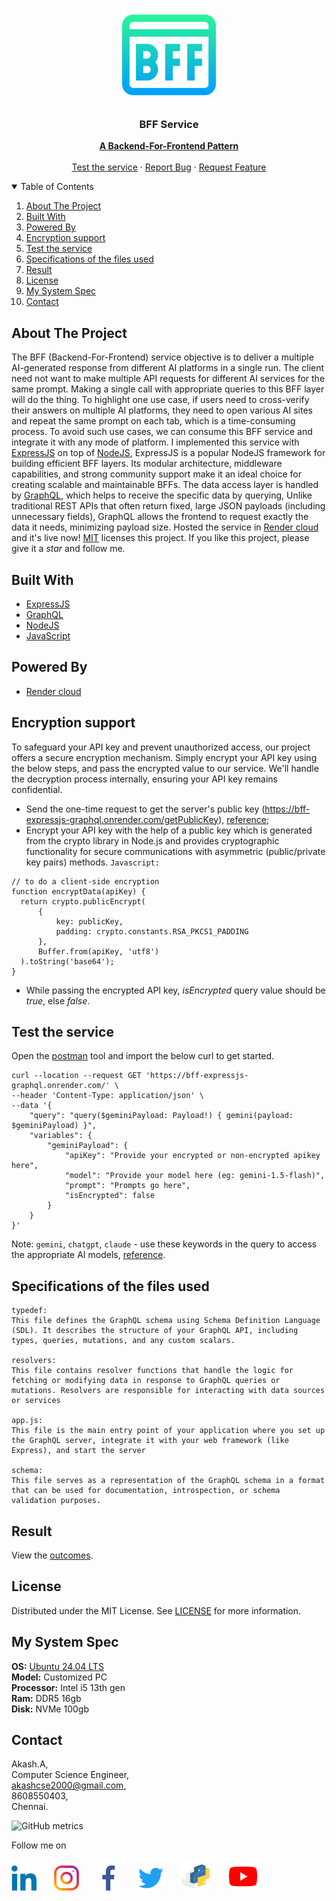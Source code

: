 <!-- PROJECT LOGO -->
<p align="center">
  <img src="https://github.com/Akash-Peace/BFF-EXPRESSJS-GRAPHQL/blob/main/Screenshot/BFF_logo.png" alt="Logo" width="150" height="150">
  <h3 align="center">BFF Service</h3>
  <p align="center">
    <a href="https://blog.bitsrc.io/bff-pattern-backend-for-frontend-an-introduction-e4fa965128bf"><strong>A Backend-For-Frontend Pattern</strong></a>
    <br />
    <br />
    <a href="#test-the-service">Test the service</a>
    ·
    <a href="https://github.com/Akash-Peace/BFF-EXPRESSJS-GRAPHQL/issues">Report Bug</a>
    ·
    <a href="https://github.com/Akash-Peace/BFF-EXPRESSJS-GRAPHQL/issues">Request Feature</a>
  </p>
</p>



<!-- TABLE OF CONTENTS -->
<details open="open">
  <summary>Table of Contents</summary>
  <ol>
    <li><a href="#about-the-project">About The Project</a></li>
    <li><a href="#built-with">Built With</a></li>
    <li><a href="#powered-by">Powered By</a></li>
    <li><a href="#encryption-support">Encryption support</a></li>
    <li><a href="#test-the-service">Test the service</a></li>
    <li><a href="#specifications-of-the-files-used">Specifications of the files used</a></li>
    <li><a href="#result">Result</a></li>
    <li><a href="#license">License</a></li>
    <li><a href="#my-system-spec">My System Spec</a></li>
    <li><a href="#contact">Contact</a></li>
  </ol>
</details>



<!-- ABOUT THE PROJECT -->
## About The Project

The BFF (Backend-For-Frontend) service objective is to deliver a multiple AI-generated response from different AI platforms in a single run. The client need not want to make multiple API requests for different AI services for the same prompt. Making a single call with appropriate queries to this BFF layer will do the thing. To highlight one use case, if users need to cross-verify their answers on multiple AI platforms, they need to open various AI sites and repeat the same prompt on each tab, which is a time-consuming process. To avoid such use cases, we can consume this BFF service and integrate it with any mode of platform. I implemented this service with [ExpressJS](https://expressjs.com/) on top of [NodeJS](https://nodejs.org/en), ExpressJS is a popular NodeJS framework for building efficient BFF layers. Its modular architecture, middleware capabilities, and strong community support make it an ideal choice for creating scalable and maintainable BFFs. The data access layer is handled by [GraphQL](https://graphql.org/), which helps to receive the specific data by querying, Unlike traditional REST APIs that often return fixed, large JSON payloads (including unnecessary fields), GraphQL allows the frontend to request exactly the data it needs, minimizing payload size. Hosted the service in [Render cloud](https://dashboard.render.com/web/srv-crmr7bd6l47c739v0emg) and it's live now! [MIT](https://github.com/Akash-Peace/BFF-EXPRESSJS-GRAPHQL/blob/main/LICENSE) licenses this project. If you like this project, please give it a _star_ and follow me.

## Built With

* [ExpressJS](https://expressjs.com/)
* [GraphQL](https://graphql.org/)
* [NodeJS](https://nodejs.org/en)
* [JavaScript](https://www.javascript.com/)


## Powered By

* [Render cloud](https://dashboard.render.com/web/srv-crmr7bd6l47c739v0emg)


## Encryption support

To safeguard your API key and prevent unauthorized access, our project offers a secure encryption mechanism. Simply encrypt your API key using the below steps, and pass the encrypted value to our service. We'll handle the decryption process internally, ensuring your API key remains confidential.
* Send the one-time request to get the server's public key (https://bff-expressjs-graphql.onrender.com/getPublicKey), [reference](https://github.com/Akash-Peace/BFF-EXPRESSJS-GRAPHQL/blob/main/Screenshot/BFF_public_key.png);
* Encrypt your API key with the help of a public key which is generated from the crypto library in Node.js and provides cryptographic functionality for secure communications with asymmetric (public/private key pairs) methods.
`Javascript:`
```
// to do a client-side encryption
function encryptData(apiKey) {
  return crypto.publicEncrypt(
      {
          key: publicKey,
          padding: crypto.constants.RSA_PKCS1_PADDING
      },
      Buffer.from(apiKey, 'utf8')
  ).toString('base64');
}
```
* While passing the encrypted API key, _isEncrypted_ query value should be _true_, else _false_.


## Test the service

Open the [postman](https://web.postman.co/workspace/My-Workspace~e1d61c7c-28a2-4e42-8d88-e4d256c8d9f1/import) tool and import the below curl to get started.
```
curl --location --request GET 'https://bff-expressjs-graphql.onrender.com/' \
--header 'Content-Type: application/json' \
--data '{
    "query": "query($geminiPayload: Payload!) { gemini(payload: $geminiPayload) }",
    "variables": {
        "geminiPayload": {
            "apiKey": "Provide your encrypted or non-encrypted apikey here",
            "model": "Provide your model here (eg: gemini-1.5-flash)",
            "prompt": "Prompts go here",
            "isEncrypted": false
        }
    }
}'
```
Note: `gemini`, `chatgpt`, `claude` - use these keywords in the query to access the appropriate AI models, [reference](https://github.com/Akash-Peace/BFF-EXPRESSJS-GRAPHQL/blob/main/Screenshot/BFF_request_and_response.png).


## Specifications of the files used

```
typedef:
This file defines the GraphQL schema using Schema Definition Language (SDL). It describes the structure of your GraphQL API, including types, queries, mutations, and any custom scalars.

resolvers:
This file contains resolver functions that handle the logic for fetching or modifying data in response to GraphQL queries or mutations. Resolvers are responsible for interacting with data sources or services

app.js:
This file is the main entry point of your application where you set up the GraphQL server, integrate it with your web framework (like Express), and start the server

schema:
This file serves as a representation of the GraphQL schema in a format that can be used for documentation, introspection, or schema validation purposes.
```


## Result

View the [outcomes](https://github.com/Akash-Peace/BFF-EXPRESSJS-GRAPHQL/blob/main/Screenshot/).


<!-- LICENSE -->
## License

Distributed under the MIT License. See [LICENSE](https://github.com/Akash-Peace/BFF-EXPRESSJS-GRAPHQL/blob/main/LICENSE) for more information.


## My System Spec

**OS:** [Ubuntu 24.04 LTS](https://ubuntu.com/)\
**Model:** Customized PC\
**Processor:** Intel i5 13th gen\
**Ram:** DDR5 16gb\
**Disk:** NVMe 100gb


<!-- CONTACT -->
## Contact

Akash.A,\
Computer Science Engineer,\
akashcse2000@gmail.com,\
8608550403,\
Chennai.


![GitHub metrics](https://metrics.lecoq.io/Akash-Peace)  

Follow me on

[<img src='https://github.com/Akash-Peace/INDUSTRIAL-WEBSITE/blob/main/images/linkedin.png' alt='linkedin' height='40'>](https://www.linkedin.com/in/akash-2000-cse) &nbsp; &nbsp; &nbsp; [<img src='https://github.com/Akash-Peace/INDUSTRIAL-WEBSITE/blob/main/images/instagram.png' alt='instagram' height='40'>](https://www.instagram.com/nocturnal_lad) &nbsp; &nbsp; &nbsp; [<img src='https://github.com/Akash-Peace/INDUSTRIAL-WEBSITE/blob/main/images/facebook.png' alt='facebook' height='40'>](https://www.facebook.com/profile.php?id=100061841000593) &nbsp; &nbsp; &nbsp; [<img src='https://github.com/Akash-Peace/INDUSTRIAL-WEBSITE/blob/main/images/twitter.png' alt='twitter' height='40'>](https://twitter.com/AkashA53184506) &nbsp; &nbsp; &nbsp; [<img src='https://github.com/Akash-Peace/INDUSTRIAL-WEBSITE/blob/main/images/pypi.png' alt='pypi' height='50'>](https://pypi.org/user/Akash-Peace/) &nbsp; &nbsp; &nbsp; [<img src='https://github.com/Akash-Peace/INDUSTRIAL-WEBSITE/blob/main/images/youtube.png' alt='youtube' height='45'>](https://www.youtube.com/channel/UCmugCO6k7hgSZqaI1jzbelw/featured) 
